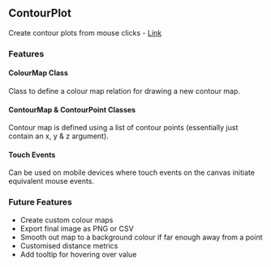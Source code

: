 ## ContourPlot

Create contour plots from mouse clicks - [Link](https://bottomleya.github.io/contourplot/)

### Features

#### ColourMap Class
Class to define a colour map relation for drawing a new contour map.

#### ContourMap & ContourPoint Classes
Contour map is defined using a list of contour points (essentially just contain an x, y & z argument).

#### Touch Events
Can be used on mobile devices where touch events on the canvas initiate equivalent mouse events.

### Future Features
 - Create custom colour maps
 - Export final image as PNG or CSV
 - Smooth out map to a background colour if far enough away from a point
 - Customised distance metrics
 - Add tooltip for hovering over value
